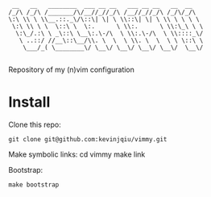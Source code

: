 ```
 __   __   ________  ___ __ __   ___ __ __   __  __    
/_/\ /_/\ /_______/\/__//_//_/\ /__//_//_/\ /_/\/_/\   
\:\ \\ \ \\__.::._\/\::\| \| \ \\::\| \| \ \\ \ \ \ \  
 \:\ \\ \ \  \::\ \  \:.      \ \\:.      \ \\:\_\ \ \ 
  \:\_/.:\ \ _\::\ \__\:.\-/\  \ \\:.\-/\  \ \\::::_\/ 
   \ ..::/ //__\::\__/\\. \  \  \ \\. \  \  \ \ \::\ \ 
    \___/_( \________\/ \__\/ \__\/ \__\/ \__\/  \__\/ 
                                                       
```

Repository of my (n)vim configuration

Install
=======

Clone this repo:

    git clone git@github.com:kevinjqiu/vimmy.git


Make symbolic links:
    cd vimmy
    make link


Bootstrap:

    make bootstrap
